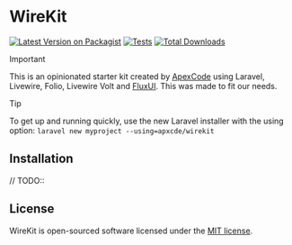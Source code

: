 # WireKit

[![Latest Version on Packagist](https://img.shields.io/packagist/v/apxcde/wirekit.svg?style=flat-square)](https://packagist.org/packages/apxcde/wirekit)
[![Tests](https://github.com/apxcde/wirekit/actions/workflows/run-tests.yml/badge.svg?branch=main)](https://github.com/apxcde/wirekit/actions/workflows/run-tests.yml)
[![Total Downloads](https://img.shields.io/packagist/dt/apxcde/wirekit.svg?style=flat-square)](https://packagist.org/packages/apxcde/wirekit)

> [!IMPORTANT]
> This is an opinionated starter kit created by [ApexCode](https://apexcode.dev) using Laravel, Livewire, Folio, Livewire Volt and [FluxUI](https://fluxui.dev/). This was made to fit our needs.

> [!TIP]
> To get up and running quickly, use the new Laravel installer with the using option: `laravel new myproject --using=apxcde/wirekit`

## Installation

// TODO::

## License

WireKit is open-sourced software licensed under the [MIT license](https://opensource.org/licenses/MIT).
